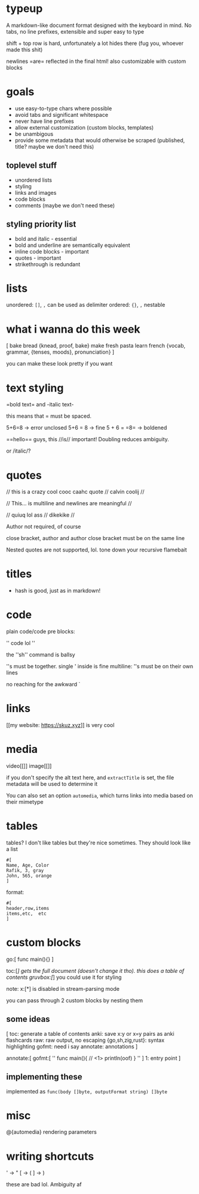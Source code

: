 # typeup

A markdown-like document format designed with the keyboard in mind. No tabs, no line prefixes, extensible and super easy to type

shift + top row is hard, unfortunately a lot hides there (fug you, whoever made this shit)

newlines =are= reflected in the final html! also customizable with custom blocks

# goals

+ use easy-to-type chars where possible
+ avoid tabs and significant whitespace
+ never have line prefixes
+ allow external customization (custom blocks, templates)
+ be unambigous
+ provide some metadata that would otherwise be scraped (published, title? maybe we don't need this)

## toplevel stuff

+ unordered lists
+ styling
+ links and images
+ code blocks
+ comments (maybe we don't need these)

## styling priority list

+ bold and italic - essential
+ bold and underline are semantically equivalent
+ inline code blocks - important
+ quotes - important
+ strikethrough is redundant

# lists

unordered: `[]`, `,` can be used as delimiter
ordered: `{}`, `,`
nestable

# what i wanna do this week

[
bake bread
{knead, proof, bake}
make fresh pasta
learn french
{vocab, grammar, {tenses, moods}, pronunciation}
] 

you can make these look pretty if you want

# text styling

=bold text= and -italic text-

this means that = must be spaced.

5+6=8 -> error unclosed
5+6 = 8 -> fine
5 + 6 = =8= -> boldened

==hello== guys, this //is// important!
Doubling reduces ambiguity.

or /italic/?

# quotes

// this is a crazy cool cooc caahc quote // calvin coolij //

// This...
is
multiline
and
newlines are meaningful //

// quiuq lol
ass // dikekike //

Author not required, of course

close bracket, author and author close bracket must be on the same line

Nested quotes are not supported, lol. tone down your recursive flamebait

# titles

+ hash is good, just as in markdown!

# code

plain code/code pre blocks:

''
code lol
''

the ''sh'' command is ballsy

''s must be together. single ' inside is fine
multiline: ''s must be on their own lines

no reaching for the awkward \`

# links

[[my website: https://skuz.xyz]] is very cool

# media

video[[]]
image[[]]

if you don't specify the alt text here, and `extractTitle` is set, the file metadata will be used to determine it

You can also set an option `automedia`, which turns links into media based on their mimetype

# tables

tables? I don't like tables but they're nice sometimes. They should look like a list

```
#[
Name, Age, Color
Rafik, 3, gray
John, 565, orange
]
```


format:

```
#[
header,row,items
items,etc,  etc
]
```

# custom blocks

go:[
    func main(){}
]

toc:[*] gets the full document (doesn't change it tho). this does a table of contents
gruvbox:[*] you could use it for styling

note: x:[*] is disabled in stream-parsing mode

you can pass through 2 custom blocks by nesting them

## some ideas

[
toc: generate a table of contents
anki: save x:y or x=y pairs as anki flashcards
raw: raw output, no escaping
{go,sh,zig,rust}: syntax highlighting
gofmt: need i say
annotate: annotations
]

annotate:[
    gofmt:[
        ''
        func main(){ // <1>
            println(oof)
        }
        ''
    ]
    1: entry point
]

## implementing these

implemented as `func(body []byte, outputFormat string) []byte`

# misc

@{automedia} rendering parameters

# writing shortcuts

' -> "
[ -> (
] -> )

these are bad lol. Ambiguity af
